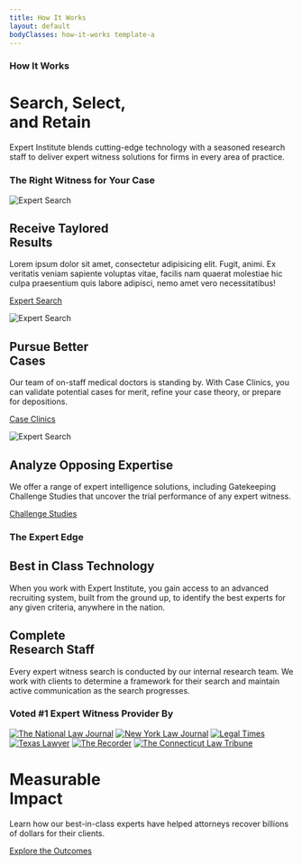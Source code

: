```yaml
---
title: How It Works
layout: default
bodyClasses: how-it-works template-a
---
```


<div class="page-header angled">
    <div class="overflow-wrap">    
        <div class="header-background" style="background-image:url('/dist/images/rawpixel-384899-unsplash.jpg');"></div>
        <div class="site-wrapper grid">
            <div class="header-text">
                <div class="-inner">            
                    <h3 class="subtitle">How It Works</h3>
                    <h1 class="title">Search, Select,<br> and Retain</h1>
                    <p>Expert Institute blends cutting-edge technology with a seasoned research staff to deliver expert witness solutions for firms in every area of practice.</p>
                </div>
            </div>
        </div>
    </div>
    <div class="after-shape"></div>
</div>

<section class="section padded-bottom">
    <div class="site-wrapper">
        <h3 class="section-label">The Right Witness for Your Case</h3>
        <div class="section-content">            
            <div class="module-item-showcase">
                <div class="item col-md-1-3">
                    <div class="item-image">
                        <img src="/dist/images/search-search.svg" alt="Expert Search">
                    </div>
                    <h2 class="item-title">Receive Taylored<br> Results</h2>
                    <p class="item-text">Lorem ipsum dolor sit amet, consectetur adipisicing elit. Fugit, animi. Ex veritatis veniam sapiente voluptas vitae, facilis nam quaerat molestiae hic culpa praesentium quis labore adipisci, nemo amet vero necessitatibus!</p>
                    <p class="item-cta"><a href="#" class="button">Expert Search</a></p>
                </div>
                <div class="item col-md-1-3">
                    <div class="item-image">
                        <img src="/dist/images/search-select.svg" alt="Expert Search">
                    </div>
                    <h2 class="item-title">Pursue Better<br> Cases</h2>
                    <p class="item-text">Our team of on-staff medical doctors is standing by. With Case Clinics, you can validate potential cases for merit, refine your case theory, or prepare for depositions.</p>
                    <p class="item-cta"><a href="#" class="button">Case Clinics</a></p>
                </div>
                <div class="item col-md-1-3">
                    <div class="item-image">
                        <img src="/dist/images/search-select.svg" alt="Expert Search">
                    </div>
                    <h2 class="item-title">Analyze Opposing Expertise</h2>
                    <p class="item-text">We offer a range of expert intelligence solutions, including Gatekeeping Challenge Studies that uncover the trial performance of any expert witness.</p>
                    <p class="item-cta"><a href="#" class="button">Challenge Studies</a></p>
                </div>
            </div>
        </div>
    </div>
</section>

<div class="section block-centered-text">
    <div class="site-wrapper">
        <h3 class="section-label">The Expert Edge</h3>
        <div class="section-content">
            <h2 class="block-title">Best in Class Technology</h2>
            <p>When you work with Expert Institute, you gain access to an advanced recruiting system, built from the ground up, to identify the best experts for any given criteria, anywhere in the nation. </p>
        </div>
        <div class="section-content">
            <h2 class="block-title">Complete<br> Research Staff</h2>
            <p>Every expert witness search is conducted by our internal research team. We work with clients to determine a framework for their search and maintain active communication as the search progresses.</p>
        </div>
    </div>
</div>

<div class="section padded-bottom">
    <div class="site-wrapper">
        <h3 class="section-label">Voted #1 Expert Witness Provider By</h3>
        <div class="logo-carousel">
            <a class="logo" href="https://www.law.com/nationallawjournal" rel="noopener" target="_blank"><img src="/dist/images/logos/nationallawjournal.png" alt="The National Law Journal"></a>
            <a class="logo" href="https://www.law.com/newyorklawjournal/" rel="noopener" target="_blank"><img src="/dist/images/logos/newyorklawjournal.png" alt="New York Law Journal"></a>
            <a class="logo" href="www.nationallawjournal.com/legaltimes/" rel="noopener" target="_blank"><img src="/dist/images/logos/legaltimes.png" alt="Legal Times"></a>
            <a class="logo" href="https://www.law.com/texaslawyer/" rel="noopener" target="_blank"><img src="/dist/images/logos/texaslawyer.png" alt="Texas Lawyer"></a>
            <a class="logo" href="https://www.law.com/therecorder/" rel="noopener" target="_blank"><img src="/dist/images/logos/therecorder.png" alt="The Recorder"></a>
            <a class="logo" href="https://www.law.com/ctlawtribune/" rel="noopener" target="_blank"><img src="/dist/images/logos/connecticutlawtribune.png" alt="The Connecticut Law Tribune"></a>
        </div>
    </div>
</div>

<div class="section showcase-section -teal">
    <div class="section-background" style="background-image:url('/dist/images/clem-onojeghuo-215220-unsplash.jpg');"></div>
    <div class="-inner grid">
        <div class="section-content">        
            <h1 class="block-title">Measurable<br> Impact</h1>
            <p>Learn how our best-in-class experts have helped attorneys recover billions of dollars for their clients.</p>
            <p class="block-cta"><a href="/measurable-impact" class="button">Explore the Outcomes</a></p>
        </div>
    </div>
</div>